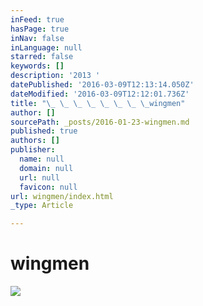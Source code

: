 ```yaml
---
inFeed: true
hasPage: true
inNav: false
inLanguage: null
starred: false
keywords: []
description: '2013 '
datePublished: '2016-03-09T12:13:14.050Z'
dateModified: '2016-03-09T12:12:01.736Z'
title: "\_ \_ \_ \_ \_ \_ \_ \_wingmen"
author: []
sourcePath: _posts/2016-01-23-wingmen.md
published: true
authors: []
publisher:
  name: null
  domain: null
  url: null
  favicon: null
url: wingmen/index.html
_type: Article

---
```

# wingmen
![](https://s3-us-west-2.amazonaws.com/the-grid-img/p/b4c83392ae79aa87b71c8052223f8be84564bb78.jpg)